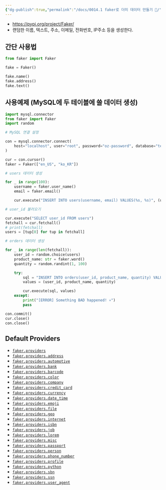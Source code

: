 ```yaml
---
{"dg-publish":true,"permalink":"/docs/0014.1 faker로 더미 데이터 만들기 🐍/","title":"0014.1 faker로 더미 데이터 만들기 🐍"}
---
```


- <https://pypi.org/project/Faker/>
- 랜덤한 이름, 텍스트, 주소, 이메일, 전화번호, IP주소 등을 생성한다.

## 간단 사용법

```python
from faker import Faker

fake = Faker()

fake.name()
fake.address()
fake.text()
```

## 사용예제 (MySQL에 두 테이블에 쓸 데이터 생성)

```python
import mysql.connector
from faker import Faker
import random

# MySQL 연결 설정

con = mysql.connector.connect(
    host="localhost", user="root", password="oz-password", database="testdb"
)

cur = con.cursor()
faker = Faker(["en_US", "ko_KR"])

# users 데이터 생성

for _ in range(100):
    username = faker.user_name()
    email = faker.email()

    cur.execute("INSERT INTO users(username, email) VALUES(%s, %s)", (username, email))

# user_id 불러오기

cur.execute("SELECT user_id FROM users")
fetchall = cur.fetchall()
# print(fetchall)
users = [tup[0] for tup in fetchall]

# orders 데이터 생성

for _ in range(len(fetchall)):
    user_id = random.choice(users)
    product_name: str = faker.word()
    quantity = random.randint(1, 100)

    try:
        sql = "INSERT INTO orders(user_id, product_name, quantity) VALUES (%s, %s, %s)"
        values = (user_id, product_name, quantity)

        cur.execute(sql, values)
    except:
        print("[ERROR] Something BAD happened! 💀")
        pass

con.commit()
cur.close()
con.close()
```

## Default Providers

- [`faker.providers`](https://faker.readthedocs.io/en/stable/providers/baseprovider.html)
- [`faker.providers.address`](https://faker.readthedocs.io/en/stable/providers/faker.providers.address.html)
- [`faker.providers.automotive`](https://faker.readthedocs.io/en/stable/providers/faker.providers.automotive.html)
- [`faker.providers.bank`](https://faker.readthedocs.io/en/stable/providers/faker.providers.bank.html)
- [`faker.providers.barcode`](https://faker.readthedocs.io/en/stable/providers/faker.providers.barcode.html)
- [`faker.providers.color`](https://faker.readthedocs.io/en/stable/providers/faker.providers.color.html)
- [`faker.providers.company`](https://faker.readthedocs.io/en/stable/providers/faker.providers.company.html)
- [`faker.providers.credit_card`](https://faker.readthedocs.io/en/stable/providers/faker.providers.credit_card.html)
- [`faker.providers.currency`](https://faker.readthedocs.io/en/stable/providers/faker.providers.currency.html)
- [`faker.providers.date_time`](https://faker.readthedocs.io/en/stable/providers/faker.providers.date_time.html)
- [`faker.providers.emoji`](https://faker.readthedocs.io/en/stable/providers/faker.providers.emoji.html)
- [`faker.providers.file`](https://faker.readthedocs.io/en/stable/providers/faker.providers.file.html)
- [`faker.providers.geo`](https://faker.readthedocs.io/en/stable/providers/faker.providers.geo.html)
- [`faker.providers.internet`](https://faker.readthedocs.io/en/stable/providers/faker.providers.internet.html)
- [`faker.providers.isbn`](https://faker.readthedocs.io/en/stable/providers/faker.providers.isbn.html)
- [`faker.providers.job`](https://faker.readthedocs.io/en/stable/providers/faker.providers.job.html)
- [`faker.providers.lorem`](https://faker.readthedocs.io/en/stable/providers/faker.providers.lorem.html)
- [`faker.providers.misc`](https://faker.readthedocs.io/en/stable/providers/faker.providers.misc.html)
- [`faker.providers.passport`](https://faker.readthedocs.io/en/stable/providers/faker.providers.passport.html)
- [`faker.providers.person`](https://faker.readthedocs.io/en/stable/providers/faker.providers.person.html)
- [`faker.providers.phone_number`](https://faker.readthedocs.io/en/stable/providers/faker.providers.phone_number.html)
- [`faker.providers.profile`](https://faker.readthedocs.io/en/stable/providers/faker.providers.profile.html)
- [`faker.providers.python`](https://faker.readthedocs.io/en/stable/providers/faker.providers.python.html)
- [`faker.providers.sbn`](https://faker.readthedocs.io/en/stable/providers/faker.providers.sbn.html)
- [`faker.providers.ssn`](https://faker.readthedocs.io/en/stable/providers/faker.providers.ssn.html)
- [`faker.providers.user_agent`](https://faker.readthedocs.io/en/stable/providers/faker.providers.user_agent.html)
